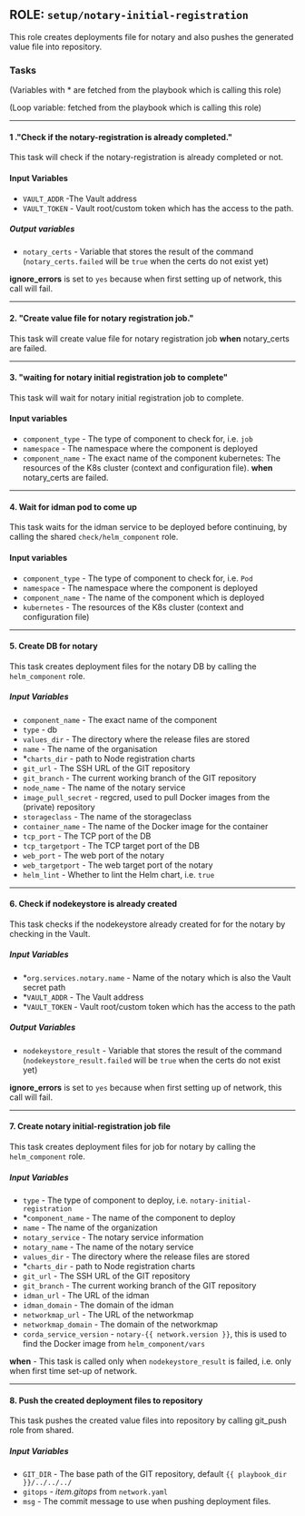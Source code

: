 [//]: # (##############################################################################################)
[//]: # (Copyright Accenture. All Rights Reserved.)
[//]: # (SPDX-License-Identifier: Apache-2.0)
[//]: # (##############################################################################################)

## ROLE: `setup/notary-initial-registration`
This role creates deployments file for notary and also pushes the generated value file into repository.

### Tasks
(Variables with * are fetched from the playbook which is calling this role)

(Loop variable: fetched from the playbook which is calling this role)

---

#### 1 ."Check if the notary-registration is already completed."
This task will check if the notary-registration is already completed or not.
#### Input Variables
- `VAULT_ADDR` -The Vault address
- `VAULT_TOKEN` - Vault root/custom token which has the access to the path.
##### Output variables 
- `notary_certs` - Variable that stores the result of the command (`notary_certs.failed` will be `true` when the certs do not exist yet)
 
**ignore_errors** is set to `yes` because when first setting up of network, this call will fail.

---

#### 2. "Create value file for notary registration job."
This task will create value file for notary registration job
**when** notary_certs are failed.

---

#### 3. "waiting for notary initial registration job to complete"
This task will wait for notary initial registration job to complete.
#### Input variables
 - `component_type` - The type of component to check for, i.e. `job`
 - `namespace` -  The namespace where the component is deployed
 - `component_name` - The exact name of the component
    kubernetes: The resources of the K8s cluster (context and configuration file).
  **when** notary_certs are failed.

---

#### 4. Wait for idman pod to come up 
This task waits for the idman service to be deployed before continuing, by calling the shared `check/helm_component` role.
#### Input variables
- `component_type` - The type of component to check for, i.e. `Pod`
- `namespace` - The namespace where the component is deployed
- `component_name` - The name of the component which is deployed
- `kubernetes` - The resources of the K8s cluster (context and configuration file)

---

#### 5. Create DB for notary
This task creates deployment files for the notary DB by calling the `helm_component` role.
##### Input Variables
- `component_name` - The exact name of the component
- `type` - db
- `values_dir` - The directory where the release files are stored
- `name` - The name of the organisation
- *`charts_dir` - path to Node registration charts
- `git_url` - The SSH URL of the GIT repository
- `git_branch` - The current working branch of the GIT repository
- `node_name` - The name of the notary service
- `image_pull_secret` - regcred, used to pull Docker images from the (private) repository
- `storageclass` - The name of the storageclass
- `container_name` - The name of the Docker image for the container
- `tcp_port` - The TCP port of the DB
- `tcp_targetport` - The TCP target port of the DB
- `web_port` - The web port of the notary
- `web_targetport` - The web target port of the notary
- `helm_lint` - Whether to lint the Helm chart, i.e. `true`    

---

#### 6. Check if nodekeystore is already created
This task checks if the nodekeystore already created for for the notary by checking in the Vault.
##### Input Variables
- *`org.services.notary.name` -  Name of the notary which is also the Vault secret path
- *`VAULT_ADDR` - The Vault address
- *`VAULT_TOKEN` - Vault root/custom token which has the access to the path
##### Output Variables
- `nodekeystore_result` - Variable that stores the result of the command (`nodekeystore_result.failed` will be `true` when the certs do not exist yet)
    
**ignore_errors** is set to `yes` because when first setting up of network, this call will fail.

---

#### 7. Create notary initial-registration job file
This task creates deployment files for job for notary by calling the `helm_component` role.
##### Input Variables
- `type` - The type of component to deploy, i.e. `notary-initial-registration`
- *`component_name` - The name of the component to deploy
- `name` - The name of the organization
- `notary_service` - The notary service information
- `notary_name` - The name of the notary service
- `values_dir` - The directory where the release files are stored
- *`charts_dir` - path to Node registration charts
- `git_url` - The SSH URL of the GIT repository
- `git_branch` - The current working branch of the GIT repository
- `idman_url` - The URL of the idman 
- `idman_domain` - The domain of the idman
- `networkmap_url` - The URL of the networkmap
- `networkmap_domain` - The domain of the networkmap
- `corda_service_version` - `notary-{{ network.version }}`, this is used to find the Docker image from `helm_component/vars`

**when** - This task is called only when `nodekeystore_result` is failed, i.e. only when first time set-up of network.

---

#### 8. Push the created deployment files to repository
This task pushes the created value files into repository by calling git_push role from shared.
##### Input Variables
- `GIT_DIR` - The base path of the GIT repository, default `{{ playbook_dir }}/../../../`
- `gitops` - *item.gitops* from `network.yaml`
- `msg` - The commit message to use when pushing deployment files.
